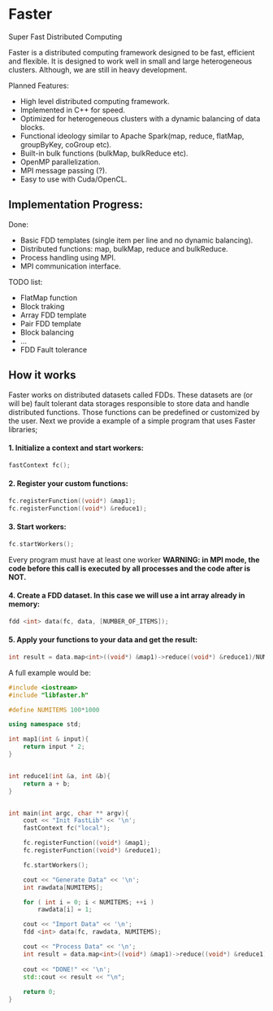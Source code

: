 Faster
======
Super Fast Distributed Computing

Faster is a distributed computing framework designed to be fast, efficient and flexible. It is designed to work well in small and large heterogeneous clusters. Although, we are still in heavy development.


Planned Features:

* High level distributed computing framework.
* Implemented in C++ for speed. 
* Optimized for heterogeneous clusters with a dynamic balancing of data blocks.
* Functional ideology similar to Apache Spark(map, reduce, flatMap, groupByKey, coGroup etc).
* Built-in bulk functions (bulkMap, bulkReduce etc).
* OpenMP parallelization.
* MPI message passing (?).
* Easy to use with Cuda/OpenCL.


Implementation Progress:
-----------------------

Done:

* Basic FDD templates (single item per line and no dynamic balancing).
* Distributed functions: map, bulkMap, reduce and bulkReduce.
* Process handling using MPI.
* MPI communication interface.

TODO list:

* FlatMap function
* Block traking
* Array FDD template
* Pair FDD template
* Block balancing
* ...
* FDD Fault tolerance



How it works
------------

Faster works on distributed datasets called FDDs. These datasets are (or will be) fault tolerant data storages responsible to store data and handle distributed functions. Those functions can be predefined or customized by the user. Next we provide a example of a simple program that uses Faster libraries;

#### 1. Initialize a context and start workers:

```cpp
fastContext fc();
``` 

#### 2. Register your custom functions:
	
```cpp
fc.registerFunction((void*) &map1);
fc.registerFunction((void*) &reduce1);
```

#### 3. Start workers: 

```cpp
fc.startWorkers();
```
	
Every program must have at least one worker 
__WARNING: in MPI mode, the code before this call is executed by all processes and the code after is NOT.__

#### 4. Create a FDD dataset. In this case we will use a int array already in memory:

```cpp
fdd <int> data(fc, data, [NUMBER_OF_ITEMS]);
```

#### 5. Apply your functions to your data and get the result:

```cpp
int result = data.map<int>((void*) &map1)->reduce((void*) &reduce1)/NUMITEMS;
```

A full example would be:

```cpp
#include <iostream>
#include "libfaster.h"

#define NUMITEMS 100*1000

using namespace std;

int map1(int & input){
	return input * 2;
}


int reduce1(int &a, int &b){
	return a + b;
}


int main(int argc, char ** argv){
	cout << "Init FastLib" << '\n';
	fastContext fc("local");

	fc.registerFunction((void*) &map1);
	fc.registerFunction((void*) &reduce1);

	fc.startWorkers();

	cout << "Generate Data" << '\n';
	int rawdata[NUMITEMS];

	for ( int i = 0; i < NUMITEMS; ++i )
		rawdata[i] = 1;

	cout << "Import Data" << '\n';
	fdd <int> data(fc, rawdata, NUMITEMS);

	cout << "Process Data" << '\n';
	int result = data.map<int>((void*) &map1)->reduce((void*) &reduce1)/NUMITEMS;
		
	cout << "DONE!" << '\n';
	std::cout << result << "\n";
	
	return 0;
}
```



